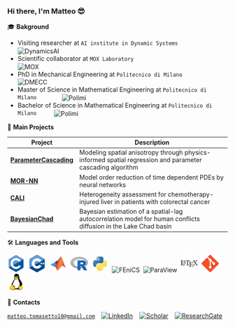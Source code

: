 ### Hi there, I'm Matteo :sunglasses:

:mortar_board: **Bakground**
 
 - Visiting researcher at `AI institute in Dynamic Systems` &emsp; &emsp; &emsp; &emsp; &emsp; <img src="https://github.com/MatteoTomasetto/Images/blob/main/DynamicsAI.png" title="DynamicsAI" alt="DynamicsAI" height="50" align="center"/>
 - Scientific collaborator at `MOX Laboratory` &emsp; &emsp; &emsp; &emsp; &emsp; &emsp; &emsp; &emsp; &emsp; &emsp; <img src="https://github.com/MatteoTomasetto/Images/blob/main/MOX_logo.png" title="MOX" alt="MOX" height="40" align="center"/>
 - PhD in Mechanical Engineering at `Politecnico di Milano` &emsp; &emsp; <img src="https://github.com/MatteoTomasetto/Images/blob/main/DMECC_logo.png" title="DMECC" alt="DMECC" height="50" align="center"/>
 - Master of Science in Mathematical Engineering at `Politecnico di Milano` &emsp; &emsp; &emsp; <img src="https://github.com/MatteoTomasetto/Images/blob/main/Polimi_logo.png" title="Polimi" alt="Polimi" height="90" align="center"/>
 - Bachelor of Science in Mathematical Engineering  at `Politecnico di Milano` &emsp; &emsp; <img src="https://github.com/MatteoTomasetto/Images/blob/main/Polimi_logo.png" title="Polimi" alt="Polimi" height="90" align="center"/>

:pushpin: **Main Projects**

| Project                                                                                                                    | Description                                                                        |
| -------------------------------------------------------------------------------------------------------------------------- | ---------------------------------------------------------------------------------- |
| [**ParameterCascading**](https://github.com/MatteoTomasetto/fdaPDE-parameter-cascading)                                   | Modeling spatial anisotropy through physics-informed spatial regression and parameter cascading algorithm           |
| [**MOR-NN**](https://github.com/MatteoTomasetto/Model-Order-Reduction-of-PDEs-by-Machine-Learning)                         | Model order reduction of time dependent PDEs by neural networks                                                     |
| [**CALI**](https://github.com/MatteoTomasetto/CALI-Analysis)                                                               | Heterogeneity assessment for chemotherapy-injured liver in patients with colorectal cancer                          |
| [**BayesianChad**](https://github.com/MatteoTomasetto/Bayesian-Estimation-Spatial-Lag-Autocorrelation-Model)                | Bayesian estimation of a spatial-lag autocorrelation model for human conflicts diffusion in the Lake Chad basin    |

:hammer_and_wrench: **Languages and Tools**
<div>
 <img src="https://github.com/devicons/devicon/blob/master/icons/c/c-original.svg" title="C" alt="C" width="40" height="40"/>&nbsp;
 <img src="https://github.com/devicons/devicon/blob/master/icons/cplusplus/cplusplus-original.svg" title="C++" alt="C++" width="40" height="40"/>&nbsp;
  <img src="https://github.com/devicons/devicon/blob/master/icons/matlab/matlab-original.svg" title="Matlab" alt="Matlab" width="40" height="40"/>&nbsp;
 <img src="https://github.com/devicons/devicon/blob/master/icons/r/r-original.svg" title="R" alt="R" width="40" height="40"/>&nbsp;
 <img src="https://github.com/devicons/devicon/blob/master/icons/python/python-original.svg" title="Python" alt="Python" width="40" height="40"/>&nbsp;
   <img src="https://github.com/MatteoTomasetto/Images/blob/main/FEniCS_logo.png" title="FEniCS" alt="FEniCS" width="30" height="40"/>&nbsp; 
 <img src="https://gitlab.kitware.com/uploads/-/system/group/avatar/14/ParaView_Mark.png" title="ParaView" alt="ParaView" width="40" height="40"/>&nbsp;
 <img src="https://github.com/devicons/devicon/blob/master/icons/latex/latex-original.svg" title="Latex" alt="Latex" width="40" height="40"/>&nbsp;
 <img src="https://github.com/devicons/devicon/blob/master/icons/git/git-original.svg" title="Git" alt="Git" width="40" height="40"/>&nbsp;
 <img src="https://github.com/devicons/devicon/blob/master/icons/linux/linux-original.svg" title="Linux" alt="Linux" width="40" height="40"/>&nbsp;
</div>

:loudspeaker: **Contacts**

<a href="mailto:matteo.tomasetto10@gmail.com">`matteo.tomasetto10@gmail.com`</a> &ensp; [![LinkedIn](https://img.shields.io/badge/-LinkedIn-blue?style=flat&logo=Linkedin&logoColor=white)](https://www.linkedin.com/in/matteo-tomasetto/) &ensp; [![Scholar](https://img.shields.io/badge/GoogleScholar-lightblue?style=flat&logo=googlescholar)](https://scholar.google.com/citations?user=RX_ZX2wAAAAJ&hl=it) &ensp; [![ResearchGate](https://img.shields.io/badge/ResearchGate-lightgray?style=flat&logo=researchgate)](https://www.researchgate.net/profile/Matteo-Tomasetto)
